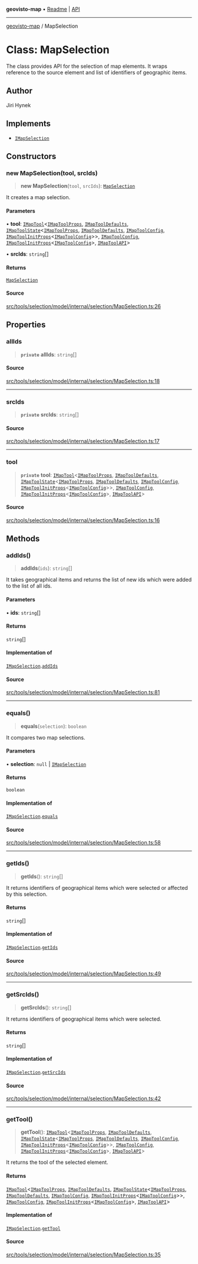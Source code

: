 **geovisto-map** • [Readme](../README.md) \| [API](../globals.md)

***

[geovisto-map](../README.md) / MapSelection

# Class: MapSelection

The class provides API for the selection of map elements.
It wraps reference to the source element and list of identifiers of geographic items.

## Author

Jiri Hynek

## Implements

- [`IMapSelection`](../interfaces/IMapSelection.md)

## Constructors

### new MapSelection(tool, srcIds)

> **new MapSelection**(`tool`, `srcIds`): [`MapSelection`](MapSelection.md)

It creates a map selection.

#### Parameters

• **tool**: [`IMapTool`](../interfaces/IMapTool.md)\<[`IMapToolProps`](../type-aliases/IMapToolProps.md), [`IMapToolDefaults`](../interfaces/IMapToolDefaults.md), [`IMapToolState`](../interfaces/IMapToolState.md)\<[`IMapToolProps`](../type-aliases/IMapToolProps.md), [`IMapToolDefaults`](../interfaces/IMapToolDefaults.md), [`IMapToolConfig`](../type-aliases/IMapToolConfig.md), [`IMapToolInitProps`](../type-aliases/IMapToolInitProps.md)\<[`IMapToolConfig`](../type-aliases/IMapToolConfig.md)\>\>, [`IMapToolConfig`](../type-aliases/IMapToolConfig.md), [`IMapToolInitProps`](../type-aliases/IMapToolInitProps.md)\<[`IMapToolConfig`](../type-aliases/IMapToolConfig.md)\>, [`IMapToolAPI`](../type-aliases/IMapToolAPI.md)\>

• **srcIds**: `string`[]

#### Returns

[`MapSelection`](MapSelection.md)

#### Source

[src/tools/selection/model/internal/selection/MapSelection.ts:26](https://github.com/geovisto/geovisto-map/blob/e22d774889dbc28cc1ec62933ecf6bab6690f172/src/tools/selection/model/internal/selection/MapSelection.ts#L26)

## Properties

### allIds

> **`private`** **allIds**: `string`[]

#### Source

[src/tools/selection/model/internal/selection/MapSelection.ts:18](https://github.com/geovisto/geovisto-map/blob/e22d774889dbc28cc1ec62933ecf6bab6690f172/src/tools/selection/model/internal/selection/MapSelection.ts#L18)

***

### srcIds

> **`private`** **srcIds**: `string`[]

#### Source

[src/tools/selection/model/internal/selection/MapSelection.ts:17](https://github.com/geovisto/geovisto-map/blob/e22d774889dbc28cc1ec62933ecf6bab6690f172/src/tools/selection/model/internal/selection/MapSelection.ts#L17)

***

### tool

> **`private`** **tool**: [`IMapTool`](../interfaces/IMapTool.md)\<[`IMapToolProps`](../type-aliases/IMapToolProps.md), [`IMapToolDefaults`](../interfaces/IMapToolDefaults.md), [`IMapToolState`](../interfaces/IMapToolState.md)\<[`IMapToolProps`](../type-aliases/IMapToolProps.md), [`IMapToolDefaults`](../interfaces/IMapToolDefaults.md), [`IMapToolConfig`](../type-aliases/IMapToolConfig.md), [`IMapToolInitProps`](../type-aliases/IMapToolInitProps.md)\<[`IMapToolConfig`](../type-aliases/IMapToolConfig.md)\>\>, [`IMapToolConfig`](../type-aliases/IMapToolConfig.md), [`IMapToolInitProps`](../type-aliases/IMapToolInitProps.md)\<[`IMapToolConfig`](../type-aliases/IMapToolConfig.md)\>, [`IMapToolAPI`](../type-aliases/IMapToolAPI.md)\>

#### Source

[src/tools/selection/model/internal/selection/MapSelection.ts:16](https://github.com/geovisto/geovisto-map/blob/e22d774889dbc28cc1ec62933ecf6bab6690f172/src/tools/selection/model/internal/selection/MapSelection.ts#L16)

## Methods

### addIds()

> **addIds**(`ids`): `string`[]

It takes geographical items and returns the list of new ids
which were added to the list of all ids.

#### Parameters

• **ids**: `string`[]

#### Returns

`string`[]

#### Implementation of

[`IMapSelection`](../interfaces/IMapSelection.md).[`addIds`](../interfaces/IMapSelection.md#addids)

#### Source

[src/tools/selection/model/internal/selection/MapSelection.ts:81](https://github.com/geovisto/geovisto-map/blob/e22d774889dbc28cc1ec62933ecf6bab6690f172/src/tools/selection/model/internal/selection/MapSelection.ts#L81)

***

### equals()

> **equals**(`selection`): `boolean`

It compares two map selections.

#### Parameters

• **selection**: `null` \| [`IMapSelection`](../interfaces/IMapSelection.md)

#### Returns

`boolean`

#### Implementation of

[`IMapSelection`](../interfaces/IMapSelection.md).[`equals`](../interfaces/IMapSelection.md#equals)

#### Source

[src/tools/selection/model/internal/selection/MapSelection.ts:58](https://github.com/geovisto/geovisto-map/blob/e22d774889dbc28cc1ec62933ecf6bab6690f172/src/tools/selection/model/internal/selection/MapSelection.ts#L58)

***

### getIds()

> **getIds**(): `string`[]

It returns identifiers of geographical items which were selected or affected by this selection.

#### Returns

`string`[]

#### Implementation of

[`IMapSelection`](../interfaces/IMapSelection.md).[`getIds`](../interfaces/IMapSelection.md#getids)

#### Source

[src/tools/selection/model/internal/selection/MapSelection.ts:49](https://github.com/geovisto/geovisto-map/blob/e22d774889dbc28cc1ec62933ecf6bab6690f172/src/tools/selection/model/internal/selection/MapSelection.ts#L49)

***

### getSrcIds()

> **getSrcIds**(): `string`[]

It returns identifiers of geographical items which were selected.

#### Returns

`string`[]

#### Implementation of

[`IMapSelection`](../interfaces/IMapSelection.md).[`getSrcIds`](../interfaces/IMapSelection.md#getsrcids)

#### Source

[src/tools/selection/model/internal/selection/MapSelection.ts:42](https://github.com/geovisto/geovisto-map/blob/e22d774889dbc28cc1ec62933ecf6bab6690f172/src/tools/selection/model/internal/selection/MapSelection.ts#L42)

***

### getTool()

> **getTool**(): [`IMapTool`](../interfaces/IMapTool.md)\<[`IMapToolProps`](../type-aliases/IMapToolProps.md), [`IMapToolDefaults`](../interfaces/IMapToolDefaults.md), [`IMapToolState`](../interfaces/IMapToolState.md)\<[`IMapToolProps`](../type-aliases/IMapToolProps.md), [`IMapToolDefaults`](../interfaces/IMapToolDefaults.md), [`IMapToolConfig`](../type-aliases/IMapToolConfig.md), [`IMapToolInitProps`](../type-aliases/IMapToolInitProps.md)\<[`IMapToolConfig`](../type-aliases/IMapToolConfig.md)\>\>, [`IMapToolConfig`](../type-aliases/IMapToolConfig.md), [`IMapToolInitProps`](../type-aliases/IMapToolInitProps.md)\<[`IMapToolConfig`](../type-aliases/IMapToolConfig.md)\>, [`IMapToolAPI`](../type-aliases/IMapToolAPI.md)\>

It returns the tool of the selected element.

#### Returns

[`IMapTool`](../interfaces/IMapTool.md)\<[`IMapToolProps`](../type-aliases/IMapToolProps.md), [`IMapToolDefaults`](../interfaces/IMapToolDefaults.md), [`IMapToolState`](../interfaces/IMapToolState.md)\<[`IMapToolProps`](../type-aliases/IMapToolProps.md), [`IMapToolDefaults`](../interfaces/IMapToolDefaults.md), [`IMapToolConfig`](../type-aliases/IMapToolConfig.md), [`IMapToolInitProps`](../type-aliases/IMapToolInitProps.md)\<[`IMapToolConfig`](../type-aliases/IMapToolConfig.md)\>\>, [`IMapToolConfig`](../type-aliases/IMapToolConfig.md), [`IMapToolInitProps`](../type-aliases/IMapToolInitProps.md)\<[`IMapToolConfig`](../type-aliases/IMapToolConfig.md)\>, [`IMapToolAPI`](../type-aliases/IMapToolAPI.md)\>

#### Implementation of

[`IMapSelection`](../interfaces/IMapSelection.md).[`getTool`](../interfaces/IMapSelection.md#gettool)

#### Source

[src/tools/selection/model/internal/selection/MapSelection.ts:35](https://github.com/geovisto/geovisto-map/blob/e22d774889dbc28cc1ec62933ecf6bab6690f172/src/tools/selection/model/internal/selection/MapSelection.ts#L35)
